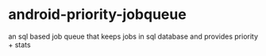 android-priority-jobqueue
=========================

an sql based job queue that keeps jobs in sql database and provides priority + stats